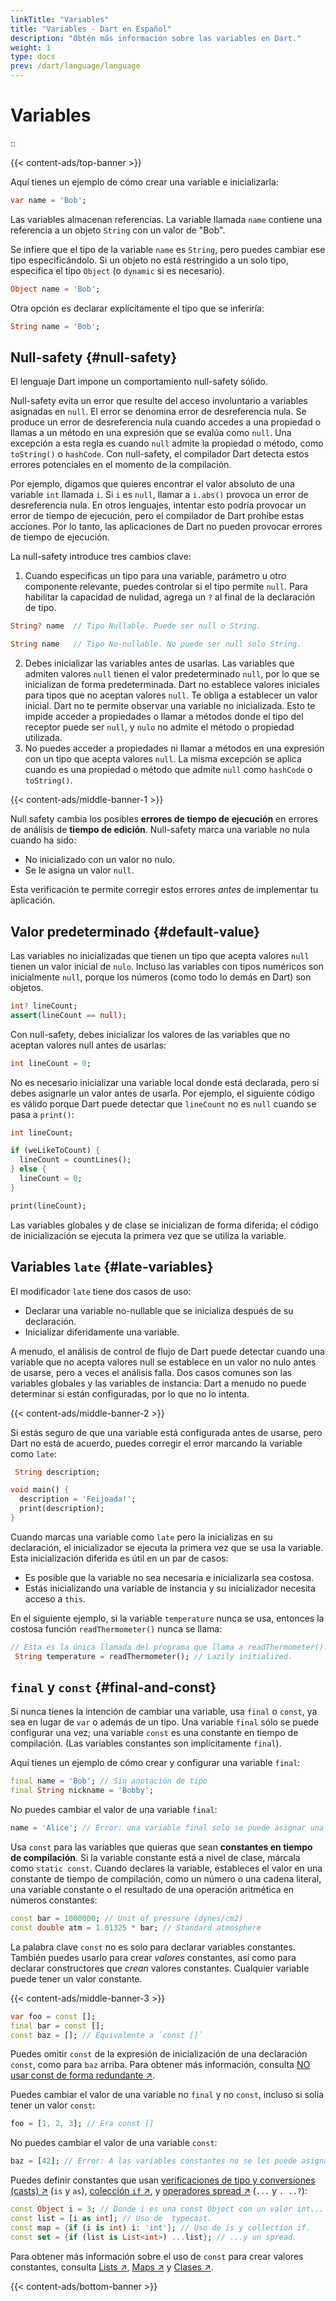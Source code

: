 ```yaml
---
linkTitle: "Variables"
title: "Variables - Dart en Español"
description: "Obtén más información sobre las variables en Dart."
weight: 1
type: docs
prev: /dart/language/language
---
```


# Variables

::

{{< content-ads/top-banner >}}

Aquí tienes un ejemplo de cómo crear una variable e inicializarla:

```dart
var name = 'Bob';
```

Las variables almacenan referencias. La variable llamada `name` contiene una referencia a un objeto `String` con un valor de "Bob".

Se infiere que el tipo de la variable `name` es `String`, pero puedes cambiar ese tipo especificándolo. Si un objeto no está restringido a un solo tipo, especifica el tipo `Object` (o `dynamic` si es necesario).

```dart
Object name = 'Bob';
```

Otra opción es declarar explícitamente el tipo que se inferiría:

```dart
String name = 'Bob';
```

## Null-safety {#null-safety}

El lenguaje Dart impone un comportamiento null-safety sólido.

Null-safety evita un error que resulte del acceso involuntario a variables asignadas en `null`. El error se denomina error de desreferencia nula. Se produce un error de desreferencia nula cuando accedes a una propiedad o llamas a un método en una expresión que se evalúa como `null`. Una excepción a esta regla es cuando `null` admite la propiedad o método, como `toString()` o `hashCode`. Con null-safety, el compilador Dart detecta estos errores potenciales en el momento de la compilación.

Por ejemplo, digamos que quieres encontrar el valor absoluto de una variable `int` llamada `i`. Si `i` es `null`, llamar a `i.abs()` provoca un error de desreferencia nula. En otros lenguajes, intentar esto podría provocar un error de tiempo de ejecución, pero el compilador de Dart prohíbe estas acciones. Por lo tanto, las aplicaciones de Dart no pueden provocar errores de tiempo de ejecución.

La null-safety introduce tres cambios clave:

1. Cuando especificas un tipo para una variable, parámetro u otro componente relevante, puedes controlar si el tipo permite `null`. Para habilitar la capacidad de nulidad, agrega un `?` al final de la declaración de tipo.
  ```dart
  String? name  // Tipo Nullable. Puede ser null o String.

  String name   // Tipo No-nullable. No puede ser null solo String.
  ```


2. Debes inicializar las variables antes de usarlas. Las variables que admiten valores `null` tienen el valor predeterminado `null`, por lo que se inicializan de forma predeterminada. Dart no establece valores iniciales para tipos que no aceptan valores `null`. Te obliga a establecer un valor inicial. Dart no te permite observar una variable no inicializada. Esto te impide acceder a propiedades o llamar a métodos donde el tipo del receptor puede ser `null`, y `nulo` no admite el método o propiedad utilizada.
3. No puedes acceder a propiedades ni llamar a métodos en una expresión con un tipo que acepta valores `null`. La misma excepción se aplica cuando es una propiedad o método que admite `null` como `hashCode` o `toString()`.

{{< content-ads/middle-banner-1 >}}

Null safety cambia los posibles **errores de tiempo de ejecución** en errores de análisis de **tiempo de edición**. Null-safety marca una variable no nula cuando ha sido:

- No inicializado con un valor no nulo.
- Se le asigna un valor `null`.

Esta verificación te permite corregir estos errores *antes* de implementar tu aplicación.

## Valor predeterminado {#default-value}

Las variables no inicializadas que tienen un tipo que acepta valores `null` tienen un valor inicial de `nulo`. Incluso las variables con tipos numéricos son inicialmente `null`, porque los números (como todo lo demás en Dart) son objetos.

```dart
int? lineCount;
assert(lineCount == null);
```

Con null-safety, debes inicializar los valores de las variables que no aceptan valores null antes de usarlas:

```dart
int lineCount = 0;
```

No es necesario inicializar una variable local donde está declarada, pero sí debes asignarle un valor antes de usarla. Por ejemplo, el siguiente código es válido porque Dart puede detectar que `lineCount` no es `null` cuando se pasa a `print()`:

```dart
int lineCount;

if (weLikeToCount) {
  lineCount = countLines();
} else {
  lineCount = 0;
}

print(lineCount);
```

Las variables globales y de clase se inicializan de forma diferida; el código de inicialización se ejecuta la primera vez que se utiliza la variable.

## Variables `late` {#late-variables}

El modificador `late` tiene dos casos de uso:

- Declarar una variable no-nullable que se inicializa después de su declaración.
- Inicializar diferidamente una variable.

A menudo, el análisis de control de flujo de Dart puede detectar cuando una variable que no acepta valores null se establece en un valor no nulo antes de usarse, pero a veces el análisis falla. Dos casos comunes son las variables globales y las variables de instancia: Dart a menudo no puede determinar si están configuradas, por lo que no lo intenta.

{{< content-ads/middle-banner-2 >}}

Si estás seguro de que una variable está configurada antes de usarse, pero Dart no está de acuerdo, puedes corregir el error marcando la variable como `late`:

```dart
 String description;

void main() {
  description = 'Feijoada!';
  print(description);
}
```

Cuando marcas una variable como `late` pero la inicializas en su declaración, el inicializador se ejecuta la primera vez que se usa la variable. Esta inicialización diferida es útil en un par de casos:

- Es posible que la variable no sea necesaria e inicializarla sea costosa.
- Estás inicializando una variable de instancia y su inicializador necesita acceso a `this`.

En el siguiente ejemplo, si la variable `temperature` nunca se usa, entonces la costosa función `readThermometer()` nunca se llama:

```dart
// Esta es la única llamada del programa que llama a readThermometer().
 String temperature = readThermometer(); // Lazily initialized.
```

## `final` y `const` {#final-and-const}

Si nunca tienes la intención de cambiar una variable, usa `final` o `const`, ya sea en lugar de `var` o además de un tipo. Una variable `final` sólo se puede configurar una vez; una variable `const` es una constante en tiempo de compilación. (Las variables constantes son implícitamente `final`).

Aquí tienes un ejemplo de cómo crear y configurar una variable `final`:

```dart
final name = 'Bob'; // Sin anotación de tipo
final String nickname = 'Bobby';
```

No puedes cambiar el valor de una variable `final`:

```dart {filename="✗ static analysis: failure"}
name = 'Alice'; // Error: una variable final solo se puede asignar una vez.
```

Usa `const` para las variables que quieras que sean **constantes en tiempo de compilación**. Si la variable constante está a nivel de clase, márcala como `static const`. Cuando declares la variable, estableces el valor en una constante de tiempo de compilación, como un número o una cadena literal, una variable constante o el resultado de una operación aritmética en números constantes:

```dart
const bar = 1000000; // Unit of pressure (dynes/cm2)
const double atm = 1.01325 * bar; // Standard atmosphere
```

La palabra clave `const` no es solo para declarar variables constantes. También puedes usarlo para crear *valores* constantes, así como para declarar constructores que *crean* valores constantes. Cualquier variable puede tener un valor constante.

{{< content-ads/middle-banner-3 >}}

```dart
var foo = const [];
final bar = const [];
const baz = []; // Equivalente a `const []`
```

Puedes omitir `const` de la expresión de inicialización de una declaración `const`, como para `baz` arriba. Para obtener más información, consulta [NO usar const de forma redundante ↗](https://dart.dev/effective-dart/usage#dont-use-const-redundantly).

Puedes cambiar el valor de una variable no `final` y no `const`, incluso si solía tener un valor `const`:

```dart
foo = [1, 2, 3]; // Era const []
```

No puedes cambiar el valor de una variable `const`:

```dart {filename="✗ static analysis: failure"}
baz = [42]; // Error: A las variables constantes no se les puede asignar un valor.
```

Puedes definir constantes que usan [verificaciones de tipo y conversiones (casts) ↗](https://dart.dev/language/operators#type-test-operators) (`is` y `as`), [ colección `if` ↗](https://dart.dev/language/collections#control-flow-operators), y [operadores spread ↗](https://dart.dev/language/collections#spread-operators) (`...` y `. ..?`):

```dart
const Object i = 3; // Donde i es una const Object con un valor int...
const list = [i as int]; // Uso de  typecast.
const map = {if (i is int) i: 'int'}; // Uso de is y collection if.
const set = {if (list is List<int>) ...list}; // ...y un spread.
```

Para obtener más información sobre el uso de `const` para crear valores constantes, consulta [Lists ↗](https://dart.dev/language/collections#lists), [Maps ↗](https://dart.dev/language/collections#maps) y [Clases ↗](https://dart.dev/language/classes).

{{< content-ads/bottom-banner >}}
